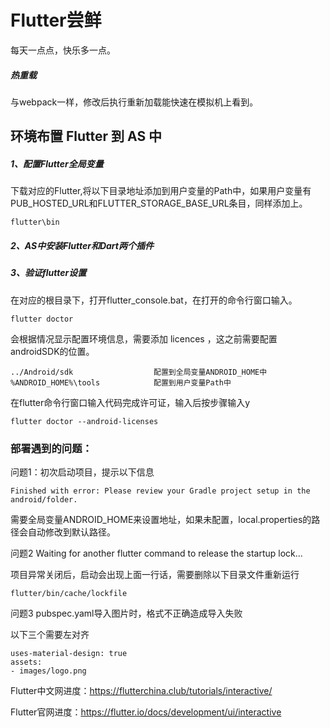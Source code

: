 # Flutter尝鲜

每天一点点，快乐多一点。

##### 热重载 

与webpack一样，修改后执行重新加载能快速在模拟机上看到。

## 环境布置 Flutter 到 AS 中

##### 1、配置Flutter全局变量

下载对应的Flutter,将以下目录地址添加到用户变量的Path中，如果用户变量有PUB_HOSTED_URL和FLUTTER_STORAGE_BASE_URL条目，同样添加上。

	flutter\bin

##### 2、AS中安装Flutter和Dart两个插件

##### 3、验证flutter设置

在对应的根目录下，打开flutter_console.bat，在打开的命令行窗口输入。

	flutter doctor

会根据情况显示配置环境信息，需要添加 licences ，这之前需要配置androidSDK的位置。

	../Android/sdk					配置到全局变量ANDROID_HOME中
	%ANDROID_HOME%\tools 			配置到用户变量Path中

在flutter命令行窗口输入代码完成许可证，输入后按步骤输入y 

	flutter doctor --android-licenses




### 部署遇到的问题：

问题1：初次启动项目，提示以下信息

	Finished with error: Please review your Gradle project setup in the android/folder.

需要全局变量ANDROID_HOME来设置地址，如果未配置，local.properties的路径会自动修改到默认路径。

问题2 Waiting for another flutter command to release the startup lock...

项目异常关闭后，启动会出现上面一行话，需要删除以下目录文件重新运行

 	flutter/bin/cache/lockfile

问题3 pubspec.yaml导入图片时，格式不正确造成导入失败

以下三个需要左对齐

    uses-material-design: true
    assets:
    - images/logo.png

Flutter中文网进度：https://flutterchina.club/tutorials/interactive/

Flutter官网进度：https://flutter.io/docs/development/ui/interactive



